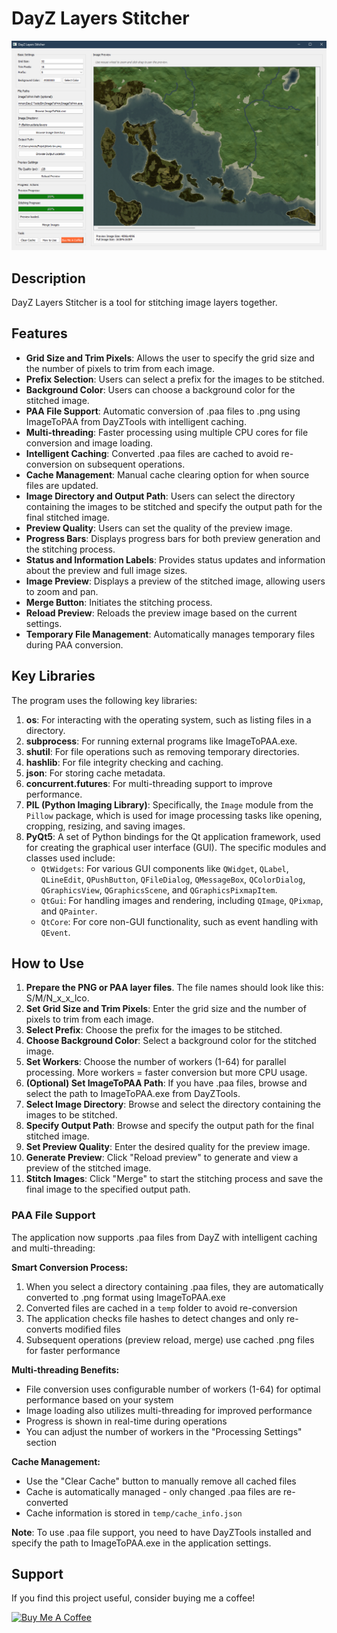 # DayZ Layers Stitcher

![preview](https://raw.githubusercontent.com/MrKamil404/DayZ-Layers-Stitcher/refs/heads/master/images/DayZ%20Layers%20Stitcher%201.1.png?token=GHSAT0AAAAAAC6Q5N4KKZ2ZWC5HU36MFBY62DLQVBQ)

## Description
DayZ Layers Stitcher is a tool for stitching image layers together.

## Features

- **Grid Size and Trim Pixels**: Allows the user to specify the grid size and the number of pixels to trim from each image.
- **Prefix Selection**: Users can select a prefix for the images to be stitched.
- **Background Color**: Users can choose a background color for the stitched image.
- **PAA File Support**: Automatic conversion of .paa files to .png using ImageToPAA from DayZTools with intelligent caching.
- **Multi-threading**: Faster processing using multiple CPU cores for file conversion and image loading.
- **Intelligent Caching**: Converted .paa files are cached to avoid re-conversion on subsequent operations.
- **Cache Management**: Manual cache clearing option for when source files are updated.
- **Image Directory and Output Path**: Users can select the directory containing the images to be stitched and specify the output path for the final stitched image.
- **Preview Quality**: Users can set the quality of the preview image.
- **Progress Bars**: Displays progress bars for both preview generation and the stitching process.
- **Status and Information Labels**: Provides status updates and information about the preview and full image sizes.
- **Image Preview**: Displays a preview of the stitched image, allowing users to zoom and pan.
- **Merge Button**: Initiates the stitching process.
- **Reload Preview**: Reloads the preview image based on the current settings.
- **Temporary File Management**: Automatically manages temporary files during PAA conversion.

## Key Libraries

The program uses the following key libraries:

1. **os**: For interacting with the operating system, such as listing files in a directory.
2. **subprocess**: For running external programs like ImageToPAA.exe.
3. **shutil**: For file operations such as removing temporary directories.
4. **hashlib**: For file integrity checking and caching.
5. **json**: For storing cache metadata.
6. **concurrent.futures**: For multi-threading support to improve performance.
7. **PIL (Python Imaging Library)**: Specifically, the `Image` module from the `Pillow` package, which is used for image processing tasks like opening, cropping, resizing, and saving images.
3. **PyQt5**: A set of Python bindings for the Qt application framework, used for creating the graphical user interface (GUI). The specific modules and classes used include:
   - `QtWidgets`: For various GUI components like `QWidget`, `QLabel`, `QLineEdit`, `QPushButton`, `QFileDialog`, `QMessageBox`, `QColorDialog`, `QGraphicsView`, `QGraphicsScene`, and `QGraphicsPixmapItem`.
   - `QtGui`: For handling images and rendering, including `QImage`, `QPixmap`, and `QPainter`.
   - `QtCore`: For core non-GUI functionality, such as event handling with `QEvent`.

## How to Use

1. **Prepare the PNG or PAA layer files**. The file names should look like this: S/M/N_x_x_lco.
2. **Set Grid Size and Trim Pixels**: Enter the grid size and the number of pixels to trim from each image.
3. **Select Prefix**: Choose the prefix for the images to be stitched.
4. **Choose Background Color**: Select a background color for the stitched image.
5. **Set Workers**: Choose the number of workers (1-64) for parallel processing. More workers = faster conversion but more CPU usage.
6. **(Optional) Set ImageToPAA Path**: If you have .paa files, browse and select the path to ImageToPAA.exe from DayZTools.
7. **Select Image Directory**: Browse and select the directory containing the images to be stitched.
8. **Specify Output Path**: Browse and specify the output path for the final stitched image.
9. **Set Preview Quality**: Enter the desired quality for the preview image.
10. **Generate Preview**: Click "Reload preview" to generate and view a preview of the stitched image.
11. **Stitch Images**: Click "Merge" to start the stitching process and save the final image to the specified output path.

### PAA File Support

The application now supports .paa files from DayZ with intelligent caching and multi-threading:

**Smart Conversion Process:**
1. When you select a directory containing .paa files, they are automatically converted to .png format using ImageToPAA.exe
2. Converted files are cached in a `temp` folder to avoid re-conversion
3. The application checks file hashes to detect changes and only re-converts modified files
4. Subsequent operations (preview reload, merge) use cached .png files for faster performance

**Multi-threading Benefits:**
- File conversion uses configurable number of workers (1-64) for optimal performance based on your system
- Image loading also utilizes multi-threading for improved performance
- Progress is shown in real-time during operations
- You can adjust the number of workers in the "Processing Settings" section

**Cache Management:**
- Use the "Clear Cache" button to manually remove all cached files
- Cache is automatically managed - only changed .paa files are re-converted
- Cache information is stored in `temp/cache_info.json`

**Note**: To use .paa file support, you need to have DayZTools installed and specify the path to ImageToPAA.exe in the application settings.

## Support

If you find this project useful, consider buying me a coffee!

[![Buy Me A Coffee](https://img.shields.io/badge/Buy%20Me%20A%20Coffee-FFDD00?style=for-the-badge&logo=buy-me-a-coffee&logoColor=black)](https://buymeacoffee.com/mrkamil404)

